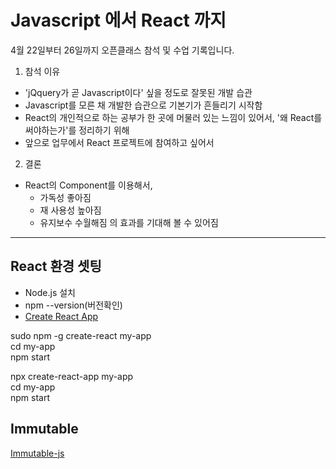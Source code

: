 # Javascript 에서 React 까지
4월 22일부터 26일까지 오픈클래스 참석 및 수업 기록입니다.
1. 참석 이유  
  - 'jQquery가 곧 Javascript이다' 싶을 정도로 잘못된 개발 습관
  - Javascript를 모른 채 개발한 습관으로 기본기가 흔들리기 시작함
  - React의 개인적으로 하는 공부가 한 곳에 머물러 있는 느낌이 있어서, '왜 React를 써야하는가'를 정리하기 위해 
  - 앞으로 업무에서 React 프로젝트에 참여하고 싶어서
2. 결론 
- React의 Component를 이용해서, 
  - 가독성 좋아짐 
  - 재 사용성 높아짐 
  - 유지보수 수월해짐 
의 효과를 기대해 볼 수 있어짐


***
## React 환경 셋팅
- Node.js 설치
- npm --version(버전확인)
- [Create React App](https://reactjs.org/docs/create-a-new-react-app.html)

sudo npm -g create-react my-app<br>
cd my-app<br>
npm start<br>

npx create-react-app my-app<br>
cd my-app<br>
npm start<br>

## Immutable
[Immutable-js](https://github.com/immutable-js/immutable-js)
